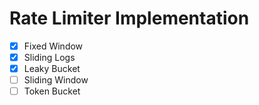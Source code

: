 # Rate Limiter Implementation

- [x] Fixed Window
- [x] Sliding Logs
- [x] Leaky Bucket
- [ ] Sliding Window
- [ ] Token Bucket
